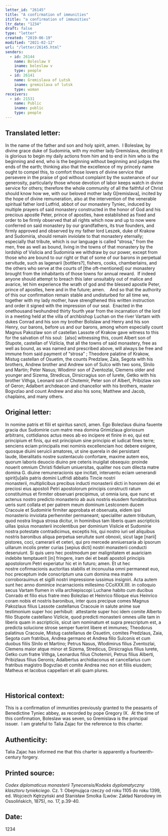 ```yaml
---
letter_id: "26145"
title: "A confirmation of immunities"
ititle: "a confirmation of immunities"
ltr_date: "1234"
draft: false
type: "letter"
created: "2019-06-19"
modified: "2021-02-12"
url: "/letter/26145.html"
senders:
  - id: 26144
    name: Boleslaw V
    iname: boleslaw v
    type: people
  - id: 26141
    name: Gremislava of Lutsk
    iname: gremislava of lutsk
    type: woman
receivers:
  - id: 21531
    name: Public
    iname: public
    type: people
---
```

<h2> Translated letter:</h2><p>In the name of the father and son and holy spirit, amen.&nbsp; I Boleslaw, by divine grace duke of Sudomiria, with my mother lady Gremislava, deciding it is glorious to begin my daily actions from him and to end in him who is the beginning and end, who is the beginning without beginning and judges the ends of the earth; thinking also that the excellence of my princely name ought to compel this, to comfort those lovers of divine service that persevere in the praise of god without complaint by the sustenance of our generosity, particularly those whose devotion of labor keeps watch in divine service for others; therefore the whole community of all the faithful of Christ should know how we, with our beloved mother lady G[remislava], incited by the hope of divine remuneration, also at the intervention of the venerable spiritual father lord Lutfrid, abbot of our monastery Tyniec, induced by multiple prayers of said monastery constructed in the honor of God and his precious apostle Peter, prince of apostles, have established as fixed and order to be firmly observed that all rights which now and up to now were conferred on said monastery by our grandfathers, its true founders, and firmly approved and observed by my father lord Leszek, duke of Krakow and Sudomiria, should remain inviolate to that monastery eternally; especially that tribute, which is our language is called “strosa,” from the men, free as well as bound, living in the towns of that monastery by the lordship of Vislicia and Sudomiria we withdraw by our power, except from those who are bound to our right or that of some of our barons in perpetual servitude, such as lagenarii [bottlers?], fishers, cooks, chamberlains, and the others who serve at the courts of [the oft-mentioned] our monastery brought from the inhabitants of those towns for annual reward.&nbsp; If indeed anyone should attempt to breach this later unsuitably out of malice and avarice, let him experience the wrath of god and the blessed apostle Peter, prince of apostles, here and in the future; amen.&nbsp;&nbsp;&nbsp; And so that the authority of this our confirmation remain stable and undisturbed for all time we, together with my lady mother, have strengthened this written instruction and order it signed with the impression of our seal.&nbsp; Enacted in the onethousand twohundred thirty fourth year from the incarnation of the lord in a meeting held at the villa of archbishop Luchan on the river Vartam with dukes Conrad and his son my brother Bolislaw and Henry and his son Henry, our barons, before us and our barons, among whom especially count Magnus Pakozlaw son of castellan Lassote of Krakow gave witness to this for the salvation of his soul:&nbsp; [also] witnessing this, count Albert son of Stupote, castellan of Vizlicia, that all the towns of said monastery, free as well as bound, as was named and prescribed above, will always be free and immune from said payment of “strosa” ; Theodore palatine of Krakow, Mistug castellan of Osuetim, the counts Predzlaw, Zaia, Segota with his brothers, Andrew brother and Andrew son of Sulco with two sons, Slnilo and Martin; Peter Nasus; Wlodimir son of Zventozlai, Clemens older and younger and Sizema, Stredicus, Dirsicragius son of Iurete, Getko with his brother Vithga, Leonard son of Chotemir, Peter son of Albert, Pribizlaw son of Geron; Adalbert archdeacon and chancellor with his brothers, master Bogvzlao and count Andrew and also his sons; Matthew and Jacob, chaplains, and many others.</p><h2 class="mt-4"> Original letter:</h2><p>In nomine patris et filii et spiritus sancti, amen. Ego Bolezlaus diuina fauente gracia dux&nbsp;Sudomirie cum matre mea domina Grimizlaua gloriosum arbitrans, cottidianos actus meos&nbsp;ab eo incipere et finire in eo, qui est principium et finis, qui est principium sine principio&nbsp;et iudicat fines terre; senciens eciam principalis mei nominis excellenciam hoc debere&nbsp;exigere, quosque diuini seruicii amatores, ut sine querela in dei persistant laude,&nbsp;liberalitatis nostre sustentaculo confortare, maxime autem eos, quorum laboris deuocio&nbsp;diuino pre ceteris inuigilat obsequio: proinde nouerit omnium Christi fidelium uniuersitas,&nbsp;qualiter nos cum dilecta matre domina G. diuine remuneracionis spe incitati, interuentu&nbsp;eciam uenerandi spirit[u]alis patris domini Lutfridi abbatis Tincie nostri monasterii,&nbsp;multiplicibus precibus inducti monasterii dicti in honorem dei et preciosi eius apostoli&nbsp;Petri apostolorum principis constructi ratum constituimus et firmiter obseruari precipimus,&nbsp;ut omnia iura, que nunc et actenus nostro predicto monasterio ab auis nostris eiusdem&nbsp;fundatoribus ueris sunt collata et per patrem meum dominum Lestconem ducem Cracouie&nbsp;et Sudomirie firmiter approbata et obseruata, eidem ipsi monasterio inviolata perhenniter&nbsp;permaneant; specialiter autem tributum, quod nostra lingua strosa dicitur, in hominibus&nbsp;tam liberis quam ascripticiis uillas ipsius monasterii incolentibus per dominium Vislicie et&nbsp;Sudomirie nostra potestate contradicimus, exceptis his, qui nostro iuri uel aliquibus nostris&nbsp;baronibus aliqua perpetua seruitute sunt obnoxii, sicut lage [narii] pistores, coci,&nbsp;camerarii et ceteri, qui pro mercede anniuersaria ab ipsorum uillarum incolis preter curias&nbsp;[sepius dicti] nostri monasterii conducti deseruiunt. Si quis uero hec postmodum per&nbsp;malignitatem et auariciam indebite temptauerit [in] fringere, iram dei et beati apostoli&nbsp;principis apostolorum Petri experiatur hic et in futuro; amen. Et ut hec nostre&nbsp;cofirmacionis auctoritas stabilis et inconuulsa omni permaneat euo, hoc preceptum inde&nbsp;conscriptum una cum domina mea matre corroborauimus et sigilli nostri impressione&nbsp;iussimus insigniri. Acta autem sunt hec anno dominice incarnacionis millesimo&nbsp;CCoXXX.IIII. in colloquio secus Vartam flumen in villa archiepiscopi Luchane habito&nbsp;cum ducibus Conrado et filio eius fratre meo Bolezlao et Heinrico filioque eius Heinrico coram nobis et nostris baronibus, inter quos precipue comes Magnus Pakozlaus filius Lassote castellanus Cracouie in salute anime sue testimonium super hoc perhibuit:&nbsp; attestante super hoc idem comite Alberto filio Stupote castellano Vizlicie, quod predicti monasterii omnes uille tam in liberis quam in ascripticiis, sicut iam nominatum et supra prescriptum est, a predicta solucione strose semper fuerint libere et immunes; Theodorus palatinus Cracouie, Mistug castellanus de Osuetim, comites Predzlaus, Zaia, Segota cum&nbsp;fratribus, Andrea germano et Andrea filio Sulconis et cum duobus filiis Slnilo et Martino;&nbsp;Petrus Nasus, Wlodimirus filius Zventozlai, Clemens maior atque minor et Sizema,&nbsp;Stredicus, Dirsicragius filius Iurete, Getko cum fratre Vithga, Leonardus filius Chotemiri,&nbsp;Petrus filius Alberti, Pribizlaus filius Geronis; Adalbertus archidiaconus et cancellarius&nbsp;cum fratribus magistro Bogvzlao et comite Andrea nec non et filiis eiusdem; Matheus et&nbsp;Iacobus cappellani et alii quam plures.</p><p>&nbsp;</p><h2 class="mt-4"> Historical context:</h2><p>This is a confirmation of immunities previously granted to the peasants of Benedictine Tyniec abbey, as recorded by pope Gregory IX.&nbsp; At the time of this confirmation, Boleslaw was seven, so Gremislava is the principal issuer.&nbsp; I am grateful to Talia Zajac for the reference to this charter.</p><h2 class="mt-4"> Authenticity:</h2><p>Talia Zajac has informed me that this charter is apparently a fourteenth-century forgery.&nbsp;&nbsp;</p><h2 class="mt-4"> Printed source:</h2><p><em>Codex diplomaticus monasterii Tynecensis/Kodeks dyplomatyczny klasztoru tyniekciego</em>. Cz. 1: Obejmująca rzeczy od roku 1105 do roku 1399, ed. Wojciech Kętrzyński and Stanisław Smolka (Lwów: Zakład Narodowy im&nbsp; Ossolińskich, 1875), no. 17, p.39-40.</p><h2 class="mt-4"> Date:</h2>1234